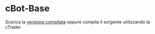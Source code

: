 # cBot-Base
Scarica la [versione compilata](https://ctrader.guru/product/cbot-base) oppure compila il sorgente utilizzando la cTrader
